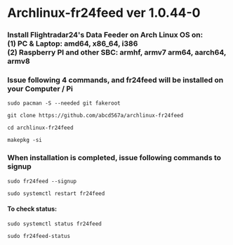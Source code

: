 # Archlinux-fr24feed ver 1.0.44-0

### Install Flightradar24's Data Feeder on Arch Linux OS on: <br> (1) PC & Laptop: amd64, x86_64, i386  </br> (2) Raspberry PI and other SBC: armhf, armv7 arm64, aarch64, armv8 </br>

### Issue following 4 commands, and fr24feed will be installed on your Computer / Pi </br>

```
sudo pacman -S --needed git fakeroot
```
```
git clone https://github.com/abcd567a/archlinux-fr24feed
```
```
cd archlinux-fr24feed
```
```
makepkg -si
```

### When installation is completed, issue following commands to signup  </br>

```
sudo fr24feed --signup
```
```
sudo systemctl restart fr24feed
```
#### To check status:
```
sudo systemctl status fr24feed  

sudo fr24feed-status
```

</br>

